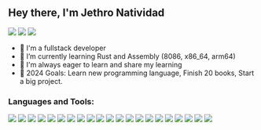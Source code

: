 ## Hey there, I'm Jethro Natividad
<!-- [![](https://img.shields.io/badge/-@jethro-%231DA1F2?style=flat-square&logo=twitter&logoColor=ffffff)](https://twitter.com/xiaoluoboding) -->
[![](https://img.shields.io/badge/-@JethroNatividad-%23181717?style=flat-square&logo=github)](https://github.com/JethroNatividad)
[![](https://img.shields.io/badge/-@JethroNatividad-fff?style=flat-square&logo=stackoverflow)](https://stackoverflow.com/users/19807905/jethro)
[![](https://img.shields.io/badge/-@JethroNatividad-9cf?style=flat-square&logo=facebook)](https://www.facebook.com/bfasdfhsdfadfas/)
<!-- [![](https://img.shields.io/website?color=0ab9e6&style=flat-square&up_message=xlbd.me&url=https%3A%2F%2Fxlbd.me)](https://xlbd.me) -->

- 🔭 I'm a fullstack developer
- 🌱 I’m currently learning Rust and Assembly (8086, x86_64, arm64)
- 👯 I'm always eager to learn and share my learning
- 🥅 2024 Goals: Learn new programming language, Finish 20 books, Start a big project.


### Languages and Tools:
![](https://img.shields.io/badge/Language-Javascript-informational?style=flat&logoColor=white&color=2bbc8a)
![](https://img.shields.io/badge/Language-Python-informational?style=flat&logoColor=white&color=2bbc8a)
![](https://img.shields.io/badge/Frontend-React.js-informational?style=flat&logoColor=white&color=2bbc8a)
![](https://img.shields.io/badge/Frontend-Next.js-informational?style=flat&logoColor=white&color=2bbc8a)
![](https://img.shields.io/badge/Backend-Next.js-informational?style=flat&logoColor=white&color=2bbc8a)
![](https://img.shields.io/badge/Backend-Express.js-informational?style=flat&logoColor=white&color=2bbc8a)
![](https://img.shields.io/badge/Database-Mongodb-informational?style=flat&logoColor=white&color=2bbc8a)
![](https://img.shields.io/badge/Database-Postgresql-informational?style=flat&logoColor=white&color=2bbc8a)
![](https://img.shields.io/badge/Database-Firestore-informational?style=flat&logoColor=white&color=2bbc8a)
![](https://img.shields.io/badge/Tool-Tailwindcss-informational?style=flat&logoColor=white&color=2bbc8a)
![](https://img.shields.io/badge/Tools-NextAuth-informational?style=flat&logoColor=white&color=2bbc8a)
![](https://img.shields.io/badge/Tools-ReduxToolkit-informational?style=flat&logoColor=white&color=2bbc8a)
![](https://img.shields.io/badge/Tools-Prisma-informational?style=flat&logoColor=white&color=2bbc8a)
![](https://img.shields.io/badge/Tools-FirebaseAuth-informational?style=flat&logoColor=white&color=2bbc8a)
![](https://img.shields.io/badge/Tools-Docker-informational?style=flat&logoColor=white&color=2bbc8a)
![](https://img.shields.io/badge/Tools-Git-informational?style=flat&logoColor=white&color=2bbc8a)
![](https://img.shields.io/badge/Tools-Github-informational?style=flat&logoColor=white&color=2bbc8a)
![](https://img.shields.io/badge/Editor-Visual_Studio_Code-informational?style=flat&logoColor=white&color=2bbc8a)
![](https://img.shields.io/badge/OS-Linux-informational?style=flat&logoColor=white&color=2bbc8a)
![](https://img.shields.io/badge/OS-Windows-informational?style=flat&logoColor=white&color=2bbc8a)
![](https://img.shields.io/badge/Cloud-GCP-informational?style=flat&logoColor=white&color=2bbc8a)

